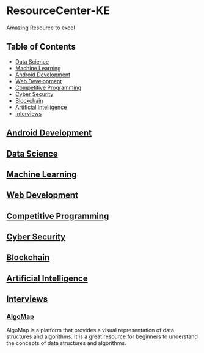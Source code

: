 # ResourceCenter-KE
Amazing Resource to excel

## Table of Contents
- [Data Science](#data-science)
- [Machine Learning](#machine-learning)
- [Android Development](#android-development)
- [Web Development](#web-development)
- [Competitive Programming](#competitive-programming)
- [Cyber Security](#cyber-security)
- [Blockchain](#blockchain)
- [Artificial Intelligence](#artificial-intelligence)
- [Interviews](#interviews)

## [Android Development](#android-development)
## [Data Science](#data-science)
## [Machine Learning](#machine-learning)
## [Web Development](#web-development)
## [Competitive Programming](#competitive-programming)
## [Cyber Security](#cyber-security)
## [Blockchain](#blockchain)
## [Artificial Intelligence](#artificial-intelligence)
## [Interviews](#interviews)
### [AlgoMap](https://algomap.io/)
AlgoMap is a platform that provides a visual representation of data structures and algorithms. It is a great resource for beginners to understand the concepts of data structures and algorithms. 



